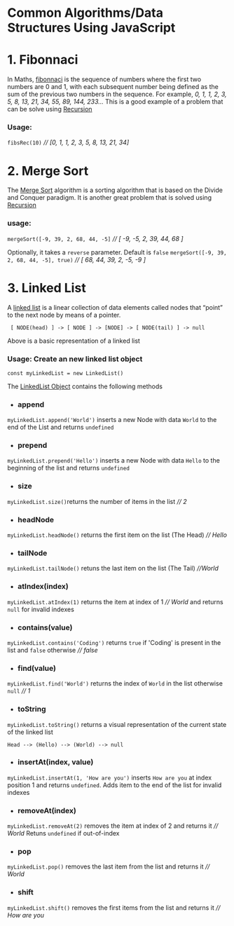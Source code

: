 # Common Algorithms/Data Structures Using JavaScript
# 1. Fibonnaci
In Maths, [fibonnaci](https://en.wikipedia.org/wiki/Fibonacci_number) is the sequence of numbers where the first two numbers are 0 and 1, with each subsequent number being defined as the sum of the previous two numbers in the sequence.
For example, _0, 1, 1, 2, 3, 5, 8, 13, 21, 34, 55, 89, 144, 233..._
This is a good example of a problem that can be solve using [Recursion](https://en.wikipedia.org/wiki/Recursion)
### Usage: 
`fibsRec(10)` _// [0, 1, 1, 2, 3, 5, 8, 13, 21, 34]_   


# 2. Merge Sort
The [Merge Sort](https://en.wikipedia.org/wiki/Merge_sort) algorithm is a sorting algorithm that is based on the Divide and Conquer paradigm. It is another great problem that is solved using [Recursion](https://en.wikipedia.org/wiki/Recursion)

### usage:
```mergeSort([-9, 39, 2, 68, 44, -5]``` _// [ -9, -5, 2, 39, 44, 68 ]_

Optionally, it takes a `reverse` parameter. Default is `false`
```mergeSort([-9, 39, 2, 68, 44, -5], true)``` _// [ 68, 44, 39, 2, -5, -9 ]_


# 3. Linked List
A [linked list](https://en.wikipedia.org/wiki/Linked_list) is a linear collection of data elements called nodes that “point” to the next node by means of a pointer.

``` [ NODE(head) ] -> [ NODE ] -> [NODE] -> [ NODE(tail) ] -> null```

Above is a basic representation of a linked list

### Usage: Create an new linked list object 
```const myLinkedList = new LinkedList()``` 

The [LinkedList Object](https://github.com/Complexlity/JS-algorithms/blob/main/linked-list.js) contains the following methods
- ### append 
```myLinkedList.append('World')``` inserts a new Node with data `World` to the end of the List and returns `undefined`
- ### prepend 
```myLinkedList.prepend('Hello')``` inserts a new Node with data `Hello` to the beginning of the list and returns `undefined`
- ### size
```myLinkedList.size()```returns the number of items in the list _//  2_
- ### headNode
```myLinkedList.headNode()``` returns the first item on the list (The Head) _// Hello_
- ### tailNode
```myLinkedList.tailNode()``` retuns the last item on the list (The Tail) _//World_
- ### atIndex(index)
```myLinkedList.atIndex(1)``` returns the item at index of 1 _// World_ and returns `null` for invalid indexes
- ### contains(value)
```myLinkedList.contains('Coding')``` returns `true` if  'Coding' is present in the list and `false` otherwise _// false_
- ### find(value)
```myLinkedList.find('World')``` returns the index of `World` in the list otherwise `null` _// 1_
- ### toString
```myLinkedList.toString()``` returns a visual representation of the current state of the linked list

    Head --> (Hello) --> (World) --> null
- ### insertAt(index, value)
```myLinkedList.insertAt(1, 'How are you')``` inserts `How are you` at index position 1 and  returns `undefined`. Adds item to the end of the list for invalid indexes
- ### removeAt(index)
```myLinkedList.removeAt(2)``` removes the item at index of 2 and returns it _// World_
Retuns `undefined` if out-of-index
- ### pop
```myLinkedList.pop()``` removes the last item from the list and returns it _// World_
- ### shift
```myLinkedList.shift()``` removes the first items from the list and returns it _// How are you_

